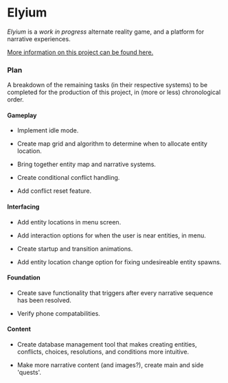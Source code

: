 # Elyium

_Elyium_ is a *work in progress* alternate reality game, and a platform for narrative experiences.

[More information on this project can be found here.](v-os.ca/elyium)

### Plan

A breakdown of the remaining tasks (in their respective systems) to be completed for the production of this project, in (more or less) chronological order.

#### Gameplay

- Implement idle mode.

- Create map grid and algorithm to determine when to allocate entity location.

- Bring together entity map and narrative systems.

- Create conditional conflict handling.

- Add conflict reset feature.

#### Interfacing

- Add entity locations in menu screen.

- Add interaction options for when the user is near entities, in menu.

- Create startup and transition animations.

- Add entity location change option for fixing undesireable entity spawns.

#### Foundation

- Create save functionality that triggers after every narrative sequence has been resolved.

- Verify phone compatabilities.

#### Content

- Create database management tool that makes creating entities, conflicts, choices, resolutions, and conditions more intuitive.

- Make more narrative content (and images?), create main and side 'quests'.